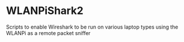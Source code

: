 # WLANPiShark2
Scripts to enable Wireshark to be run on various laptop types using the WLANPi as a remote packet sniffer  
